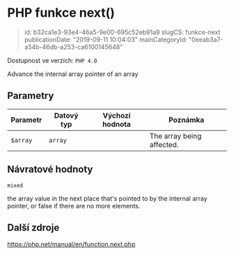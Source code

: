 PHP funkce next()
=================

> id: b32ca1e3-93e4-46a5-9e00-695c52eb91a9
> slugCS: funkce-next
> publicationDate: "2019-09-11 10:04:03"
> mainCategoryId: "0eeab3a7-a54b-46db-a253-ca6100145648"

Dostupnost ve verzích: `PHP 4.0`

Advance the internal array pointer of an array


Parametry
--------------

| Parametr | Datový typ | Výchozí hodnota | Poznámka |
|-----|-----|-----|-----|
| `$array` | `array` |  | The array being affected. |


Návratové hodnoty
----------------

`mixed`

the array value in the next place that's pointed to by the
internal array pointer, or false if there are no more elements.

Další zdroje
------------

https://php.net/manual/en/function.next.php
